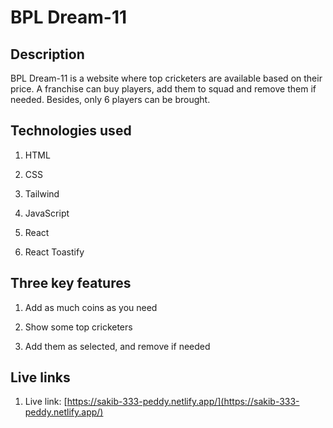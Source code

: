 # BPL Dream-11

## Description

BPL Dream-11 is a website where top cricketers are available based on their price.  A franchise can buy players, add them to squad and remove them if needed. Besides, only 6 players can be brought.

## Technologies used

1. HTML

2. CSS

3. Tailwind

4. JavaScript

5. React

6. React Toastify

## Three key features

1. Add as much coins as you need

2. Show some top cricketers

3. Add them as selected, and remove if needed


## Live links

1. Live link: [https://sakib-333-peddy.netlify.app/](https://sakib-333-peddy.netlify.app/)
